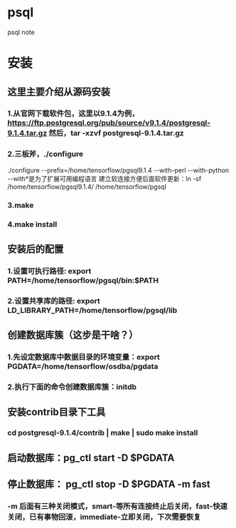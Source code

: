 # psql
psql note

# 安装
## 这里主要介绍从源码安装
### 1.从官网下载软件包，这里以9.1.4为例，https://ftp.postgresql.org/pub/source/v9.1.4/postgresql-9.1.4.tar.gz 然后，tar -xzvf postgresql-9.1.4.tar.gz
### 2.三板斧，./configure
./configure --prefix=/home/tensorflow/pgsql9.1.4 --with-perl --with-python
--with*是为了扩展可用编程语言
建立软连接方便后面软件更新：ln -sf /home/tensorflow/pgsql9.1.4/ /home/tensorflow/pgsql
### 3.make
### 4.make install

## 安装后的配置
### 1.设置可执行路径: export PATH=/home/tensorflow/pgsql/bin:$PATH
### 2.设置共享库的路径: export LD_LIBRARY_PATH=/home/tensorflow/pgsql/lib

## 创建数据库簇（这步是干啥？）
### 1.先设定数据库中数据目录的环境变量：export PGDATA=/home/tensorflow/osdba/pgdata
### 2.执行下面的命令创建数据库簇：initdb

## 安装contrib目录下工具
### cd postgresql-9.1.4/contrib | make | sudo make install

## 启动数据库：pg_ctl start -D $PGDATA
## 停止数据库： pg_ctl stop -D $PGDATA -m fast
### -m 后面有三种关闭模式，smart-等所有连接终止后关闭，fast-快速关闭，已有事物回滚，immediate-立即关闭，下次需要恢复
